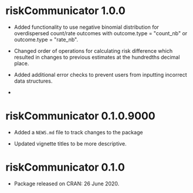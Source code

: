 # riskCommunicator 1.0.0

* Added functionality to use negative binomial distribution for overdispersed count/rate outcomes with outcome.type = "count_nb" or outcome.type = "rate_nb".

* Changed order of operations for calculating risk difference which resulted in changes to previous estimates at the hundredths decimal place.

* Added additional error checks to prevent users from inputting incorrect data structures.

*

# riskCommunicator 0.1.0.9000

* Added a `NEWS.md` file to track changes to the package

* Updated vignette titles to be more descriptive.

# riskCommunicator 0.1.0

* Package released on CRAN: 26 June 2020.